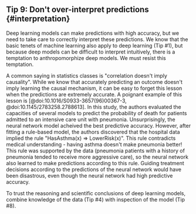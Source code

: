 ## Tip 9: Don't over-interpret predictions {#interpretation}

Deep learning models can make predictions with high accuracy, but we need to take care to correctly interpret these predictions. We know that the basic tenets of machine learning also apply to deep learning (Tip #1), but because deep models can be difficult to interpret intuitively, there is a temptation to anthropomorphize deep models. We must resist this temptation.

A common saying in statistics classes is "correlation doesn't imply causality". While we know that accurately predicting an outcome doesn't imply learning the causal mechanism, it can be easy to forget this lesson when the predictions are extremely accurate. A poignant example of this lesson is [@doi:10.1016/S0933-3657(96)00367-3, @doi:10.1145/2783258.2788613]. In this study, the authors evaluated the capacities of several models to predict the probability of death for patients admitted to an intensive care unit with pneumonia. Unsurprisingly, the neural network model acheived the best predictive accuracy. However, after fitting a rule-based model, the authors discovered that the hospital data implied the rule "HasAsthma(x) => LowerRisk(x)". This rule contradicts medical understanding - having asthma doesn't make pneumonia better! This rule was supported by the data (pneumonia patients with a history of pneumonia tended to receive more aggressive care), so the neural network also learned to make predictions according to this rule. Guiding treatment decisions according to the predictions of the neural network would have been disastrous, even though the neural network had high predictive accuracy.

To trust the reasoning and scientific conclusions of deep learning models, combine knowledge of the data (Tip #4) with inspection of the model (Tip #8).